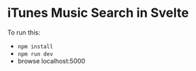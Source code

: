 # iTunes Music Search in Svelte

To run this:

- `npm install`
- `npm run dev`
- browse localhost:5000
